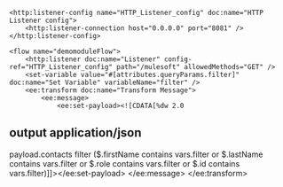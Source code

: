 <?xml version="1.0" encoding="UTF-8"?>
<mule xmlns:http="http://www.mulesoft.org/schema/mule/http"
    xmlns="http://www.mulesoft.org/schema/mule/core"
    xmlns:doc="http://www.mulesoft.org/schema/mule/documentation"
    xmlns:xsi="http://www.w3.org/2001/XMLSchema-instance"
    xsi:schemaLocation="http://www.mulesoft.org/schema/mule/core http://www.mulesoft.org/schema/mule/core/current/mule.xsd
        http://www.mulesoft.org/schema/mule/http http://www.mulesoft.org/schema/mule/http/current/mule-http.xsd">

    <http:listener-config name="HTTP_Listener_config" doc:name="HTTP Listener config">
        <http:listener-connection host="0.0.0.0" port="8081" />
    </http:listener-config>

    <flow name="demomoduleFlow">
        <http:listener doc:name="Listener" config-ref="HTTP_Listener_config" path="/mulesoft" allowedMethods="GET" />
        <set-variable value="#[attributes.queryParams.filter]" doc:name="Set Variable" variableName="filter" />
        <ee:transform doc:name="Transform Message">
            <ee:message>
                <ee:set-payload><![CDATA[%dw 2.0
output application/json
---
payload.contacts filter ($.firstName contains vars.filter or $.lastName contains vars.filter or $.role contains vars.filter or $.id contains vars.filter)]]></ee:set-payload>
            </ee:message>
        </ee:transform>
    </flow>

</mule>
